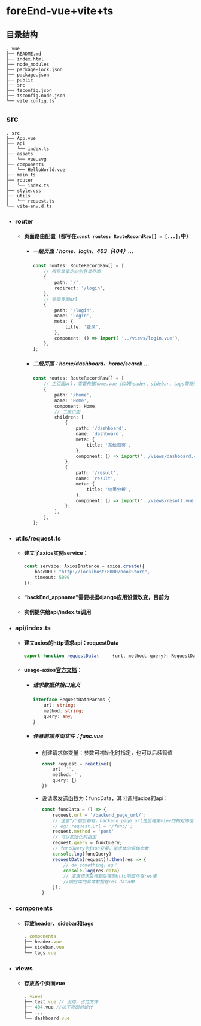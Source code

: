 # foreEnd-vue+vite+ts

## 目录结构

```
. vue
├── README.md
├── index.html
├── node_modules
├── package-lock.json
├── package.json
├── public
├── src
├── tsconfig.json
├── tsconfig.node.json
└── vite.config.ts
```

## src

```
. src
├── App.vue
├── api
│   └── index.ts
├── assets
│   └── vue.svg
├── components
│   └── HelloWorld.vue
├── main.ts
├── router
│   └── index.ts
├── style.css
├── utils
│   └── request.ts
└── vite-env.d.ts
```

+ ### router

    + #### 页面路由配置（都写在`const routes: RouteRecordRaw[] = [...];`中）

        + ##### 一级页面：home、login、403（404）... 

            ```typescript
            const routes: RouteRecordRaw[] = [
            	// 根目录重定向到登录界面    
                {
                    path: '/',
                    redirect: '/login',
                },
                // 登录界面url
                {
                    path: '/login',
                    name: 'Login',
                    meta: {
                        title: '登录',
                    },
                    component: () => import( '../views/login.vue'),
                },
            ];
            ```

        + ##### 二级页面：home/dashboard、home/search ...

            ```typescript
            const routes: RouteRecordRaw[] = [
            	// 主页面url，需要构建home.vue（构筑header、sidebar、tags等基础组建的页面）    
            	{
                    path: '/home',
                    name: 'Home',
                    component: Home,
                    // 二级页面
                    children: [
                        {
                            path: '/dashboard',
                            name: 'dashboard',
                            meta: {
                                title: '系统首页',
                            },
                            component: () => import('../views/dashboard.vue'),
                        },
                    	{
                            path: '/result',
                            name: 'result',
                            meta: {
                                title: '结果分析',
                            },
                            component: () => import('../views/result.vue'),
                        },
                    ],
                },
            ];
            ```

+ ### utils/request.ts

    + #### 建立了axios实例service：

        ```typescript
        const service: AxiosInstance = axios.create({
            baseURL: "http://localhost:8000/bookStore",
            timeout: 5000
        });
        ```

    + #### “backEnd_appname”需要根据django应用设置改变，目前为

    + ####  实例提供给api/index.ts调用

+ ### api/index.ts

    + #### 建立axios的http请求api：requestData

        ```typescript
        export function requestData(     {url, method, query}: RequestDataParams): Promise<AxiosResponse<any, any>> | undefined
        ```

    + #### usage-axios[官方文档](https://axios-http.com/zh/docs/intro)：

        + ##### 请求数据体接口定义

            ```typescript
            interface RequestDataParams {
                url: string;
                method: string;
                query: any;
            }
            ```

        + ##### 任意前端界面文件：func.vue

            + 创建请求体变量：参数可初始化时指定，也可以后续赋值

                ```typescript
                const request = reactive({
                    url: '',
                    method: '',
                    query: {}
                })
                ```

            + 设请求发送函数为：funcData，其可调用axios的api：

                ```typescript
                const funcData = () => {
                    request.url = '/backend_page_url/';
                	// 注意“/”前后都有，backend_page_url是后端某view的相对路径
                    // eg: request.url = '/func/';
                    request.method = 'post'
                    // 可以初始化时指定
                    request.query = funcQuery;
                	// funcQuery为json变量，请求体的具体参数
                    console.log(funcQuery)
                    requestData(request)!.then(res => {
                		// do something，eg：
                   	 	console.log(res.data)
                        // 发送请求后得到后端的http响应体在res里
                        //响应体的具体数据在res.data中
                    });
                }
                ```

+ ### components

    + #### 存放header、sidebar和tags

        ```typescript
        . components
        ├── header.vue
        ├── sidebar.vue
        └── tags.vue
        ```

+ ### views

    + #### 存放各个页面vue

        ```typescript
        . views
        ├── test.vue // 没用，占位文件
        ├── 404.vue //以下页面待设计
        ├── ...
        └── dashboard.vue
        ```

        